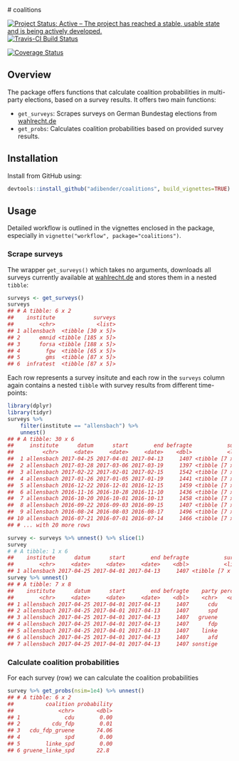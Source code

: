 <link rel="shortcut icon" type="image/x-icon" href="favicon.ico">
# coalitions

[![Project Status: Active – The project has reached a stable, usable state and is being actively developed.](http://www.repostatus.org/badges/latest/active.svg)](http://www.repostatus.org/#active)
[![Travis-CI Build Status](https://travis-ci.org/adibender/coalitions.svg?branch=master)](https://travis-ci.org/adibender/coalitions)
<!-- [![AppVeyor Build Status](https://ci.appveyor.com/api/projects/status/github/adibender/coalitions?branch=master&svg=true)](https://ci.appveyor.com/project/adibender/coalitions) -->
[![Coverage Status](https://codecov.io/github/adibender/coalitions/master.svg)](https://codecov.io/github/adibender/coalitions?branch=master)

## Overview 
The package offers functions that calculate coalition probabilities 
in multi-party elections, based on a survey results. 
It offers two main functions:

- `get_surveys`: Scrapes surveys on German Bundestag elections from [wahlrecht.de](http://www.wahlrecht.de)
- `get_probs`: Calculates coalition probabilities based on provided survey results. 

## Installation
Install from GitHub using: 
```r
devtools::install_github("adibender/coalitions", build_vignettes=TRUE)
```


## Usage

Detailed workflow is outlined in the vignettes enclosed in the package, 
especially in `vignette("workflow", package="coalitions")`.


### Scrape surveys
The wrapper `get_surveys()` which takes no arguments, downloads all surveys currently available at [wahlrecht.de](http://www.wahlrecht.de/umfragen) and stores them in a nested `tibble`: 

```r
surveys <- get_surveys()
surveys
## # A tibble: 6 x 2
##    institute            surveys
##        <chr>             <list>
## 1 allensbach  <tibble [30 x 5]>
## 2      emnid <tibble [185 x 5]>
## 3      forsa <tibble [188 x 5]>
## 4        fgw  <tibble [65 x 5]>
## 5        gms  <tibble [87 x 5]>
## 6  infratest  <tibble [87 x 5]>
```

Each row represents a survey insitute and each row in the `surveys` column again contains a nested `tibble` with survey results from different time-points: 

```r
library(dplyr)
library(tidyr)
surveys %>% 
    filter(institute == "allensbach") %>% 
    unnest()
## # A tibble: 30 x 6
##     institute      datum      start        end befragte           survey
##         <chr>     <date>     <date>     <date>    <dbl>           <list>
##  1 allensbach 2017-04-25 2017-04-01 2017-04-13     1407 <tibble [7 x 3]>
##  2 allensbach 2017-03-28 2017-03-06 2017-03-19     1397 <tibble [7 x 3]>
##  3 allensbach 2017-02-22 2017-02-01 2017-02-15     1542 <tibble [7 x 3]>
##  4 allensbach 2017-01-26 2017-01-05 2017-01-19     1441 <tibble [7 x 3]>
##  5 allensbach 2016-12-22 2016-12-01 2016-12-15     1459 <tibble [7 x 3]>
##  6 allensbach 2016-11-16 2016-10-28 2016-11-10     1436 <tibble [7 x 3]>
##  7 allensbach 2016-10-20 2016-10-01 2016-10-13     1458 <tibble [7 x 3]>
##  8 allensbach 2016-09-22 2016-09-03 2016-09-15     1407 <tibble [7 x 3]>
##  9 allensbach 2016-08-24 2016-08-03 2016-08-17     1496 <tibble [7 x 3]>
## 10 allensbach 2016-07-21 2016-07-01 2016-07-14     1466 <tibble [7 x 3]>
## # ... with 20 more rows

survey <- surveys %>% unnest() %>% slice(1)
survey
# # A tibble: 1 x 6
##    institute      datum      start        end befragte           survey
##        <chr>     <date>     <date>     <date>    <dbl>           <list>
## 1 allensbach 2017-04-25 2017-04-01 2017-04-13     1407 <tibble [7 x 3]>
survey %>% unnest()
## # A tibble: 7 x 8
##    institute      datum      start        end befragte    party percent  votes
##        <chr>     <date>     <date>     <date>    <dbl>    <chr>   <dbl>  <dbl>
## 1 allensbach 2017-04-25 2017-04-01 2017-04-13     1407      cdu      36 506.52
## 2 allensbach 2017-04-25 2017-04-01 2017-04-13     1407      spd      31 436.17
## 3 allensbach 2017-04-25 2017-04-01 2017-04-13     1407   gruene       7  98.49
## 4 allensbach 2017-04-25 2017-04-01 2017-04-13     1407      fdp       6  84.42
## 5 allensbach 2017-04-25 2017-04-01 2017-04-13     1407    linke       9 126.63
## 6 allensbach 2017-04-25 2017-04-01 2017-04-13     1407      afd       7  98.49
## 7 allensbach 2017-04-25 2017-04-01 2017-04-13     1407 sonstige       4  56.28
```

### Calculate coalition probabilities
For each survey (row) we can calculate the coalition probabilities

```r
survey %>% get_probs(nsim=1e4) %>% unnest()
## # A tibble: 6 x 2
##          coalition probability
##              <chr>       <dbl>
## 1              cdu        0.00
## 2          cdu_fdp        0.01
## 3   cdu_fdp_gruene       74.06
## 4              spd        0.00
## 5        linke_spd        0.00
## 6 gruene_linke_spd       22.8
```












